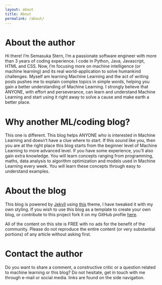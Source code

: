 ```yaml
---
layout: about
title: About
permalink: /about/
---
```

# About the author

Hi there! I’m Semasuka Stern, I’m a passionate software engineer with more than 3 years of coding experience. I code in Python, Java, Javascript, HTML and CSS. Now, I’m focusing more on machine intelligence (or machine learning) and its real world-application to solve humankind challenges. Myself am learning Machine Learning and the act of writing posts pushes me to explain complex topics in simple words, helping you gain a better understanding of Machine Learning. I strongly believe that ANYONE, with effort and perseverance, can learn and understand Machine Learning and start using it right away to solve a cause and make earth a better place.

# Why another ML/coding blog?

This one is different. This blog helps ANYONE who is interested in Machine Learning and doesn’t have a clue where to start. If this sound like you, then you are at the right place this blog starts from the beginner level of Machine Learning to more advanced level. If you have some experience, you’ll also gain extra knowledge. You will learn concepts ranging from programming, maths, data analysis to algorithm optimization and models used in Machine Learning every week. You will learn these concepts through easy to understand examples.

# About the blog

This blog is powered by [Jekyll](https://jekyllrb.com "Jekyll") using [this](https://github.com/mmistakes/jekyll-theme-basically-basic) theme, I have tweaked it with my own styling. If you wish to use this blog as a template to create your own blog, or contribute to this project fork it on my GitHub profile [here](https://github.com/semasuka/blog).

All of the content on this site is FREE with no ads for the benefit of the community. Please do not reproduce the entire content (or very substantial portions) of any article without asking first.

# Contact the author

Do you want to share a comment, a constructive critic or a question related to machine learning or this blog? Do not hesitate, get in touch with me through e-mail or social media. links are found on the side navigation.